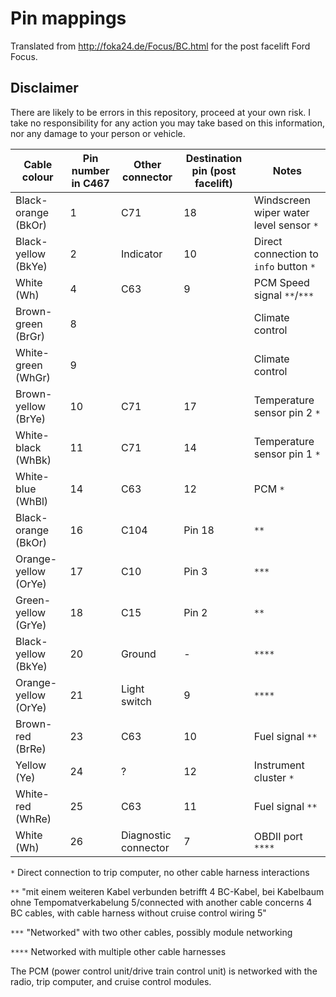 # Pin mappings

Translated from http://foka24.de/Focus/BC.html for the post facelift Ford Focus. 

## Disclaimer 
There are likely to be errors in this repository, proceed at your own risk. I take no responsibility for any action you may take based on this information, nor any damage to your person or vehicle. 

| Cable colour | Pin number in C467 | Other connector | Destination pin (post facelift) | Notes | 
| --- | --- | --- | --- | --- |
| Black-orange (BkOr) | 1 | C71 | 18 | Windscreen wiper water level sensor `*` |
| Black-yellow (BkYe) | 2 | Indicator | 10 | Direct connection to `info` button `*` |
| White (Wh) | 4 | C63 | 9 | PCM Speed signal `**`/`***`|
| Brown-green (BrGr) | 8 | | | Climate control | 
| White-green (WhGr) | 9 | | | Climate control | 
| Brown-yellow (BrYe) | 10 | C71 | 17 | Temperature sensor pin 2 `*` |
| White-black (WhBk) | 11 | C71 | 14 | Temperature sensor pin 1 `*` |
| White-blue (WhBl) | 14 | C63 | 12 | PCM `*` |
| Black-orange (BkOr) | 16 | C104 | Pin 18 | `**` |
| Orange-yellow (OrYe) | 17 | C10 | Pin 3 | `***` |
| Green-yellow (GrYe) | 18 | C15 | Pin 2 | `**` |
| Black-yellow (BkYe) | 20 | Ground | - | `****` |
| Orange-yellow (OrYe) | 21 | Light switch | 9 | `****` |
| Brown-red (BrRe) | 23 | C63 | 10 | Fuel signal `**`|
| Yellow (Ye) | 24 | ? | 12 | Instrument cluster `*` |
| White-red (WhRe) | 25 | C63 | 11 | Fuel signal `**` |
| White (Wh) | 26 | Diagnostic connector | 7 | OBDII port `****` |

`*` Direct connection to trip computer, no other cable harness interactions

`**` "mit einem weiteren Kabel verbunden  betrifft 4 BC-Kabel, bei Kabelbaum ohne Tempomatverkabelung 5/connected with another cable concerns 4 BC cables, with cable harness without cruise control wiring 5"

`***` "Networked" with two other cables, possibly module networking

`****` Networked with multiple other cable harnesses

The PCM (power control unit/drive train control unit) is networked with the radio, trip computer, and cruise control modules. 
